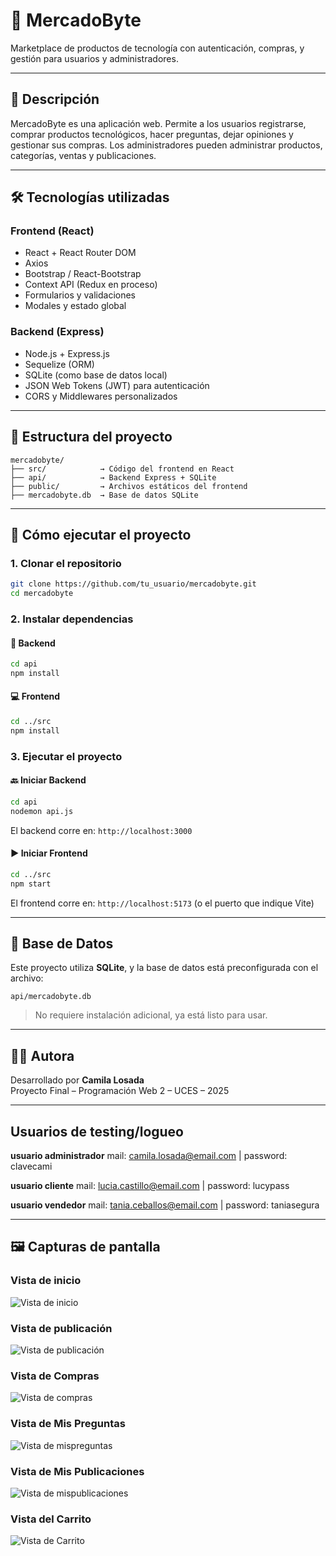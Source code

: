 # 🛒 MercadoByte

Marketplace de productos de tecnología con autenticación, compras, y gestión para usuarios y administradores.

---

## 📌 Descripción

MercadoByte es una aplicación web. Permite a los usuarios registrarse, comprar productos tecnológicos, hacer preguntas, dejar opiniones y gestionar sus compras. Los administradores pueden administrar productos, categorías, ventas y publicaciones.

---

## 🛠️ Tecnologías utilizadas

### Frontend (React)

- React + React Router DOM
- Axios
- Bootstrap / React-Bootstrap
- Context API (Redux en proceso)
- Formularios y validaciones
- Modales y estado global

### Backend (Express)

- Node.js + Express.js
- Sequelize (ORM)
- SQLite (como base de datos local)
- JSON Web Tokens (JWT) para autenticación
- CORS y Middlewares personalizados

---

## 📂 Estructura del proyecto

```
mercadobyte/
├── src/            → Código del frontend en React
├── api/            → Backend Express + SQLite
├── public/         → Archivos estáticos del frontend
├── mercadobyte.db  → Base de datos SQLite
```

---

## 🚀 Cómo ejecutar el proyecto

### 1. Clonar el repositorio

```bash
git clone https://github.com/tu_usuario/mercadobyte.git
cd mercadobyte
```

### 2. Instalar dependencias

#### 🔧 Backend

```bash
cd api
npm install
```

#### 💻 Frontend

```bash
cd ../src
npm install
```

### 3. Ejecutar el proyecto

#### 🔙 Iniciar Backend

```bash
cd api
nodemon api.js
```

El backend corre en: `http://localhost:3000`

#### ▶️ Iniciar Frontend

```bash
cd ../src
npm start
```

El frontend corre en: `http://localhost:5173` (o el puerto que indique Vite)

---

## 🧪 Base de Datos

Este proyecto utiliza **SQLite**, y la base de datos está preconfigurada con el archivo:

```
api/mercadobyte.db
```

> No requiere instalación adicional, ya está listo para usar.

---

## 🧑‍💻 Autora

Desarrollado por **Camila Losada**  
Proyecto Final – Programación Web 2 – UCES – 2025

---

## Usuarios de testing/logueo

**usuario administrador** mail: camila.losada@email.com | password: clavecami

**usuario cliente** mail: lucia.castillo@email.com | password: lucypass

**usuario vendedor** mail: tania.ceballos@email.com | password: taniasegura


---

## 🖼️ Capturas de pantalla

### Vista de inicio

![Vista de inicio](adicionales/capturas/inicio.jpeg)

### Vista de publicación

![Vista de publicación](adicionales/capturas/publicacion.jpeg)

### Vista de Compras

![Vista de compras](adicionales/capturas/compras.jpeg)

### Vista de Mis Preguntas

![Vista de mispreguntas](adicionales/capturas/mispreguntas.jpeg)

### Vista de Mis Publicaciones

![Vista de mispublicaciones](adicionales/capturas/mispublicaciones.jpeg)

### Vista del Carrito

![Vista de Carrito](adicionales/capturas/carrito.jpeg)

